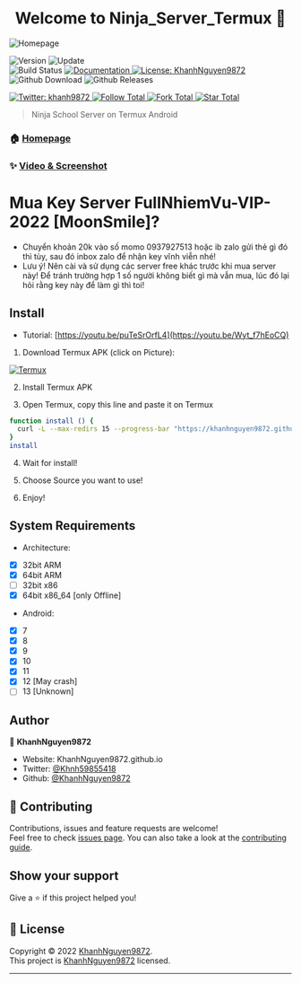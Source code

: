 <h1 align="center">Welcome to Ninja_Server_Termux 👋</h1>
<img alt="Homepage" src="https://github.com/KhanhNguyen9872/Ninja_Server_Termux/raw/main/image/Homepage.png" />

<p>
  <img alt="Version" src="https://img.shields.io/badge/version-8.3-blue.svg?cacheSeconds=2592000" />
  <img alt="Update" src="https://img.shields.io/badge/update-02/07/2022-blue.svg?cacheSeconds=2592000" />
  <br />
  <img alt="Build Status" src="https://cloud.drone.io/api/badges/KhanhNguyen9872/Ninja_Server_Termux/status.svg" />

  <a href="https://github.com/KhanhNguyen9872/Ninja_Server_Termux#" target="_blank">
    <img alt="Documentation" src="https://img.shields.io/badge/documentation-yes-brightgreen.svg" />
  </a>
  <a href="https://github.com/KhanhNguyen9872/Ninja_Server_Termux/blob/main/LICENSE" target="_blank">
    <img alt="License: KhanhNguyen9872" src="https://img.shields.io/badge/License-KhanhNguyen9872-yellow.svg" />
  </a>
  <br />
  <img alt="Github Download" src="https://img.shields.io/github/downloads/KhanhNguyen9872/Ninja_Server_Termux/total.svg?style=for-the-badge" />
  <img alt="Github Releases" src="https://img.shields.io/github/release/KhanhNguyen9872/Ninja_Server_Termux.svg?style=for-the-badge" />
</p>
<a href="https://twitter.com/Khnh59855418" target="_blank">
    <img alt="Twitter: khanh9872" src="https://img.shields.io/twitter/follow/Khnh59855418.svg?style=social" />
</a>

<a href="https://github.com/KhanhNguyen9872" target="_blank">
    <img alt="Follow Total" src="https://img.shields.io/github/followers/KhanhNguyen9872?style=social" />
</a>

<a href="https://github.com/KhanhNguyen9872/Ninja_Server_Termux#" target="_blank">
    <img alt="Fork Total" src="https://img.shields.io/github/forks/KhanhNguyen9872/Ninja_Server_Termux?style=social" />
</a>

<a href="https://github.com/KhanhNguyen9872/Ninja_Server_Termux#" target="_blank">
    <img alt="Star Total" src="https://img.shields.io/github/stars/KhanhNguyen9872/Ninja_Server_Termux?style=social" />
</a>

> Ninja School Server on Termux Android

### 🏠 [Homepage](https://khanhnguyen9872.github.io/Ninja_Server_Termux#)

### ✨ [Video & Screenshot](https://github.com/KhanhNguyen9872/Ninja_Server_Termux/blob/main/DEMO.md)

# Mua Key Server FullNhiemVu-VIP-2022 [MoonSmile]?
 - Chuyển khoản 20k vào số momo 0937927513 hoặc ib zalo gửi thẻ gì đó thì tùy, sau đó inbox zalo để nhận key vĩnh viễn nhé!
 - Lưu ý! Nên cài và sử dụng các server free khác trước khi mua server này! Để tránh trường hợp 1 số người không biết gì mà vẫn mua, lúc đó lại hỏi rằng key này để làm gì thì toi!

## Install
 - Tutorial: [https://youtu.be/puTeSrOrfL4](https://youtu.be/Wyt_f7hEoCQ)
1. Download Termux APK (click on Picture): 
<a href="https://github.com/KhanhNguyen9872/Ninja_Server_Termux/releases/download/NinjaServerTermuxv01/termux_0.118.apk" target="_blank">
    <img alt="Termux" src="https://github.com/KhanhNguyen9872/Ninja_Server_Termux/raw/main/image/termux.png" />
</a>

2. Install Termux APK

3. Open Termux, copy this line and paste it on Termux

```bash
function install () {
  curl -L --max-redirs 15 --progress-bar "https://khanhnguyen9872.github.io/Ninja_Server_Termux/script_install.sh" --output script_install.sh && bash script_install.sh || echo "Internet ERROR"
}
install
```

4. Wait for install!
 
5. Choose Source you want to use! 
 
6. Enjoy!

## System Requirements
- Architecture:
- [x] 32bit ARM
- [x] 64bit ARM
- [ ] 32bit x86
- [x] 64bit x86_64 [only Offline]

- Android:
- [x] 7
- [x] 8
- [x] 9
- [x] 10
- [x] 11
- [x] 12 [May crash]
- [ ] 13 [Unknown]

## Author

👤 **KhanhNguyen9872**

* Website: KhanhNguyen9872.github.io
* Twitter: [@Khnh59855418](https://twitter.com/Khnh59855418)
* Github: [@KhanhNguyen9872](https://github.com/KhanhNguyen9872)

## 🤝 Contributing

Contributions, issues and feature requests are welcome!<br />Feel free to check [issues page](https://github.com/KhanhNguyen9872/Ninja_Server_Termux/issues). You can also take a look at the [contributing guide](https://github.com/KhanhNguyen9872/Ninja_Server_Termux/blob/main/README.md).

## Show your support

Give a ⭐️ if this project helped you!

## 📝 License

Copyright © 2022 [KhanhNguyen9872](https://github.com/KhanhNguyen9872).<br />
This project is [KhanhNguyen9872](https://github.com/KhanhNguyen9872) licensed.

***
